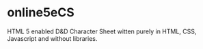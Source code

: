# online5eCS

HTML 5 enabled D&D Character Sheet witten purely in HTML, CSS, Javascript and without libraries. 
